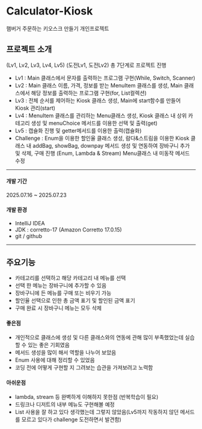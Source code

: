 # Calculator-Kiosk
햄버거 주문하는 키오스크 만들기 개인프로젝트

## 프로젝트 소개
(Lv1, Lv2, Lv3, Lv4, Lv5) (도전Lv1, 도전Lv2) 총 7단계로 프로젝트 진행
- Lv1 : Main 클래스에서 문자를 출력하는 프로그램 구현(While, Switch, Scanner)
- Lv2 : Main 클래스 이름, 가격, 정보를 받는 MenuItem 클래스를 생성, Main 클래스에서 해당 정보를 출력하는 프로그램 구현(for, List컬렉션)
- Lv3 : 전체 순서를 제어하는 Kiosk 클래스 생성, Main에 start함수를 만들어 Kiosk 관리(start)
- Lv4 : MenuItem 클래스를 관리하는 Menu클래스 생성, Kiosk 클래스 내 상위 카테고리 생성 및 menuChoice 메서드를 이용한 선택 및 출력(get)
- Lv5 : 캡슐화 진행 및 getter메서드를 이용한 출력(캡슐화)
- Challenge : Enum을 이용한 할인율 클래스 생성, 람다&스트림을 이용한 Kiosk 클래스 내 addBag, showBag, downpay 메서드 생성 및 연동하여 장바구니 추가 및 삭제, 구매 진행 (Enum, Lambda & Stream)
              Menu클래스 내 미동작 메서드 수정
***********************************************************************

#### 개발 기간
2025.07.16 ~ 2025.07.23

#### 개발 환경
- IntelliJ IDEA
- JDK : corretto-17 (Amazon Corretto 17.0.15)
- git / github
***********************************************************************

## 주요기능
- 카테고리를 선택하고 해당 카테고리 내 메뉴를 선택
- 선택 한 메뉴는 장바구니에 추가할 수 있음
- 장바구니에 든 메뉴를 구매 또는 비우기 가능
- 할인율 선택으로 인한 총 금액 표기 및 할인된 금액 표기
- 구매 완료 시 장바구니 메뉴는 모두 삭제


#### 좋은점
- 개인적으로 클래스에 생성 및 다른 클래스와의 연동에 관해 많이 부족했었는데 실습할 수 있는 좋은 기회였음
- 메서드 생성을 많이 해서 역할을 나누어 보았음
- Enum 사용에 대해 정리할 수 있었음
- 코딩 전에 어떻게 구현할 지 그려보는 습관을 가져보려고 노력함
  
#### 아쉬운점
- lambda, stream 등 완벽하게 이해하지 못한점 (반복학습이 필요)
- 드링크나 디저트의 내부 메뉴도 구현해볼 예정
- List 사용을 잘 하고 있다 생각했는데 그렇지 않았음(Lv5까지 작동하지 않던 메서드를 모르고 있다가 challenge 도전하면서 발견함)
  
